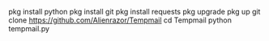 pkg install python 
pkg install git 
pkg install requests 
pkg upgrade 
pkg up
git clone https://github.com/Alienrazor/Tempmail
cd Tempmail
python tempmail.py
